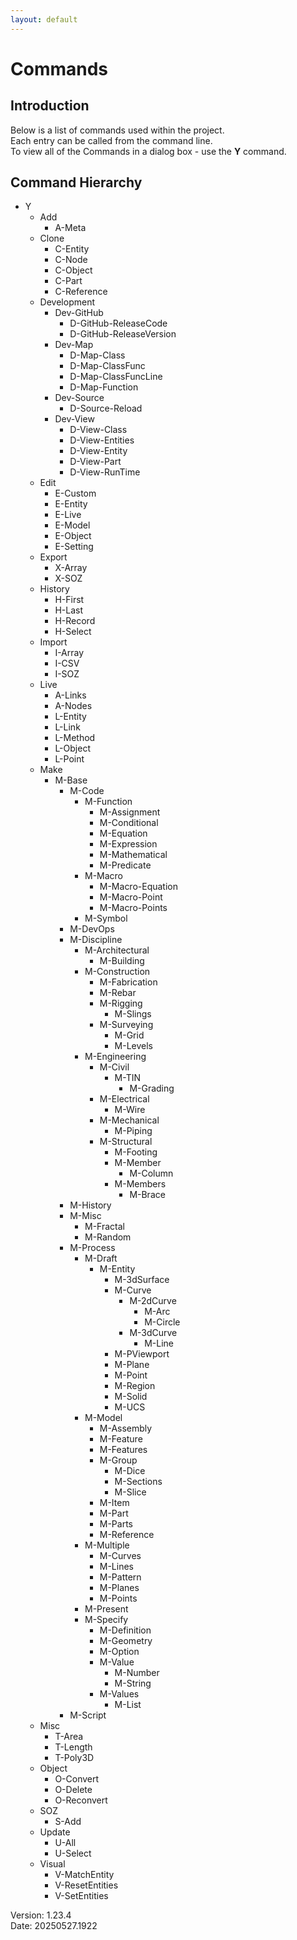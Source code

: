 ```yaml
---
layout: default
---
```


# Commands

## Introduction

Below is a list of commands used within the project.  
Each entry can be called from the command line.  
To view all of the Commands in a dialog box - use the **Y** command.



## Command Hierarchy

- Y
  - Add
    - A-Meta
  - Clone
    - C-Entity
    - C-Node
    - C-Object
    - C-Part
    - C-Reference
  - Development
    - Dev-GitHub
      - D-GitHub-ReleaseCode
      - D-GitHub-ReleaseVersion
    - Dev-Map
      - D-Map-Class
      - D-Map-ClassFunc
      - D-Map-ClassFuncLine
      - D-Map-Function
    - Dev-Source
      - D-Source-Reload
    - Dev-View
      - D-View-Class
      - D-View-Entities
      - D-View-Entity
      - D-View-Part
      - D-View-RunTime
  - Edit
    - E-Custom
    - E-Entity
    - E-Live
    - E-Model
    - E-Object
    - E-Setting
  - Export
    - X-Array
    - X-SOZ
  - History
    - H-First
    - H-Last
    - H-Record
    - H-Select
  - Import
    - I-Array
    - I-CSV
    - I-SOZ
  - Live
    - A-Links
    - A-Nodes
    - L-Entity
    - L-Link
    - L-Method
    - L-Object
    - L-Point
  - Make
    - M-Base
      - M-Code
        - M-Function
          - M-Assignment
          - M-Conditional
          - M-Equation
          - M-Expression
          - M-Mathematical
          - M-Predicate
        - M-Macro
          - M-Macro-Equation
          - M-Macro-Point
          - M-Macro-Points
        - M-Symbol
      - M-DevOps
      - M-Discipline
        - M-Architectural
          - M-Building
        - M-Construction
          - M-Fabrication
          - M-Rebar
          - M-Rigging
            - M-Slings
          - M-Surveying
            - M-Grid
            - M-Levels
        - M-Engineering
          - M-Civil
            - M-TIN
              - M-Grading
          - M-Electrical
            - M-Wire
          - M-Mechanical
            - M-Piping
          - M-Structural
            - M-Footing
            - M-Member
              - M-Column
            - M-Members
              - M-Brace
      - M-History
      - M-Misc
        - M-Fractal
        - M-Random
      - M-Process
        - M-Draft
          - M-Entity
            - M-3dSurface
            - M-Curve
              - M-2dCurve
                - M-Arc
                - M-Circle
              - M-3dCurve
                - M-Line
            - M-PViewport
            - M-Plane
            - M-Point
            - M-Region
            - M-Solid
            - M-UCS
        - M-Model
          - M-Assembly
          - M-Feature
          - M-Features
          - M-Group
            - M-Dice
            - M-Sections
            - M-Slice
          - M-Item
          - M-Part
          - M-Parts
          - M-Reference
        - M-Multiple
          - M-Curves
          - M-Lines
          - M-Pattern
          - M-Planes
          - M-Points
        - M-Present
        - M-Specify
          - M-Definition
          - M-Geometry
          - M-Option
          - M-Value
            - M-Number
            - M-String
          - M-Values
            - M-List
      - M-Script
  - Misc
    - T-Area
    - T-Length
    - T-Poly3D
  - Object
    - O-Convert
    - O-Delete
    - O-Reconvert
  - SOZ
    - S-Add
  - Update
    - U-All
    - U-Select
  - Visual
    - V-MatchEntity
    - V-ResetEntities
    - V-SetEntities

Version:  1.23.4
<br>
Date: 20250527.1922
